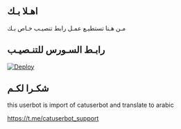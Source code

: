## اهـلا بـك
مـن هـنا تستطيـع عمـل رابط تنصيـب خـاص بـك

## رابـط السـورس للتنـصيـب

[![Deploy](https://www.herokucdn.com/deploy/button.svg)](https://heroku.com/deploy?template=https://github.com/AVNSVR/jmthon)

## شكـرا لكـم 


this userbot is import of catuserbot and translate to arabic

https://t.me/catuserbot_support
